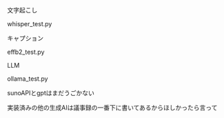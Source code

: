 文字起こし 

whisper_test.py

キャプション 

effb2_test.py

LLM 

ollama_test.py


sunoAPIとgptはまだうごかない


実装済みの他の生成AIは議事録の一番下に書いてあるからほしかったら言って
